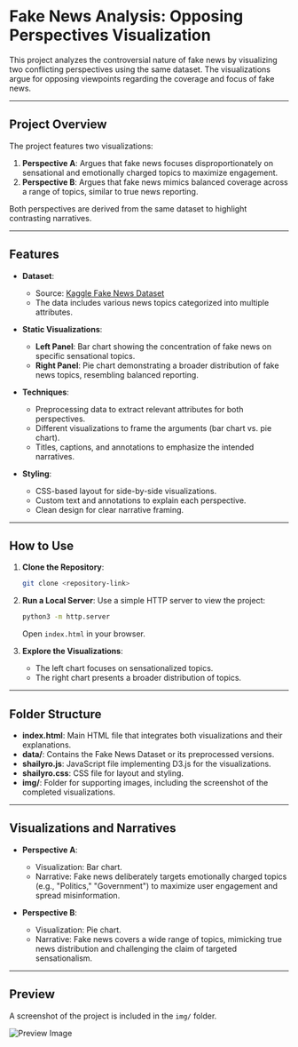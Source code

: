 
# Fake News Analysis: Opposing Perspectives Visualization

This project analyzes the controversial nature of fake news by visualizing two conflicting perspectives using the same dataset. The visualizations argue for opposing viewpoints regarding the coverage and focus of fake news.

---

## Project Overview

The project features two visualizations:

1. **Perspective A**: Argues that fake news focuses disproportionately on sensational and emotionally charged topics to maximize engagement.
2. **Perspective B**: Argues that fake news mimics balanced coverage across a range of topics, similar to true news reporting.

Both perspectives are derived from the same dataset to highlight contrasting narratives.

---

## Features

- **Dataset**:
  - Source: [Kaggle Fake News Dataset](https://www.kaggle.com/c/fake-news/data)
  - The data includes various news topics categorized into multiple attributes.

- **Static Visualizations**:
  - **Left Panel**: Bar chart showing the concentration of fake news on specific sensational topics.
  - **Right Panel**: Pie chart demonstrating a broader distribution of fake news topics, resembling balanced reporting.

- **Techniques**:
  - Preprocessing data to extract relevant attributes for both perspectives.
  - Different visualizations to frame the arguments (bar chart vs. pie chart).
  - Titles, captions, and annotations to emphasize the intended narratives.

- **Styling**:
  - CSS-based layout for side-by-side visualizations.
  - Custom text and annotations to explain each perspective.
  - Clean design for clear narrative framing.

---

## How to Use

1. **Clone the Repository**:
   ```bash
   git clone <repository-link>
   ```

2. **Run a Local Server**:
   Use a simple HTTP server to view the project:
   ```bash
   python3 -m http.server
   ```
   Open `index.html` in your browser.

3. **Explore the Visualizations**:
   - The left chart focuses on sensationalized topics.
   - The right chart presents a broader distribution of topics.

---

## Folder Structure

- **index.html**: Main HTML file that integrates both visualizations and their explanations.
- **data/**: Contains the Fake News Dataset or its preprocessed versions.
- **shailyro.js**: JavaScript file implementing D3.js for the visualizations.
- **shailyro.css**: CSS file for layout and styling.
- **img/**: Folder for supporting images, including the screenshot of the completed visualizations.

---

## Visualizations and Narratives

- **Perspective A**:
  - Visualization: Bar chart.
  - Narrative: Fake news deliberately targets emotionally charged topics (e.g., "Politics," "Government") to maximize user engagement and spread misinformation.

- **Perspective B**:
  - Visualization: Pie chart.
  - Narrative: Fake news covers a wide range of topics, mimicking true news distribution and challenging the claim of targeted sensationalism.

---

## Preview

A screenshot of the project is included in the `img/` folder.

![Preview Image](img/completed.png)
